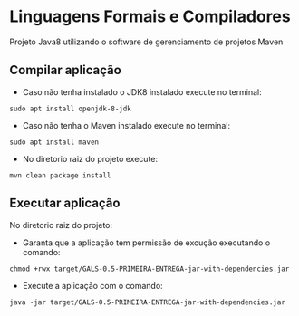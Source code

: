 # Linguagens Formais e Compiladores

Projeto Java8 utilizando o software de gerenciamento de projetos Maven


## Compilar aplicação
- Caso não tenha instalado o JDK8 instalado execute no terminal:
```
sudo apt install openjdk-8-jdk
```
- Caso não tenha o Maven instalado execute no terminal:
```
sudo apt install maven
```
- No diretorio raiz do projeto execute:
```
mvn clean package install
```

## Executar aplicação 
No diretorio raiz do projeto:
- Garanta que a aplicação tem permissão de excução executando o comando:
```
chmod +rwx target/GALS-0.5-PRIMEIRA-ENTREGA-jar-with-dependencies.jar
```
- Execute a aplicação com o comando:
```
java -jar target/GALS-0.5-PRIMEIRA-ENTREGA-jar-with-dependencies.jar 
```
